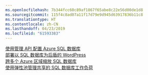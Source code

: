 ```yaml
---
ms.openlocfilehash: 7b344fcc60c89af1867f65abe8c22e56d00de1d8
ms.sourcegitcommit: 115f4c8ad07a11f17d79e9d945d63917836b11c8
ms.translationtype: HT
ms.contentlocale: zh-CN
ms.lasthandoff: 04/23/2019
ms.locfileid: "61593383"
---
```

[使用管理 API 配置 Azure SQL 数据库][1]   
[部署以 SQL 数据库为后盾的 WordPress][4]   
[跨多个 Azure 区域缩放 SQL 数据库][2]   
[使用弹性池管理共享的 SQL 数据库工作负荷][3]

[1]: https://github.com/Azure-Samples/sql-database-java-manage-db
[2]: https://github.com/Azure-Samples/sql-database-java-manage-sql-databases-across-regions
[3]: ../java-sdk-manage-sql-elastic-pools.md
[4]: https://github.com/Azure-Samples/app-service-java-manage-data-connections-for-web-apps